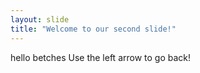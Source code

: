 ```yaml
---
layout: slide
title: "Welcome to our second slide!"
---
```

hello betches
Use the left arrow to go back!
